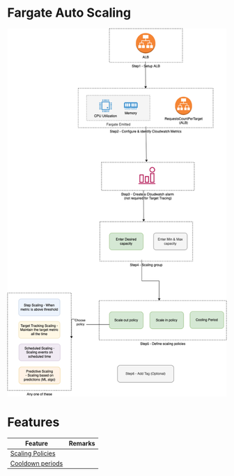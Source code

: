 # Fargate Auto Scaling

![](Fargate-ASG-Creation-Steps.png)

# Features

| Feature                                                   | Remarks |
|-----------------------------------------------------------|---------|
| [Scaling Policies](../ScalingPolicies/Readme.md) |         |
| [Cooldown periods](../CoolingPeriods.md)                  |         |